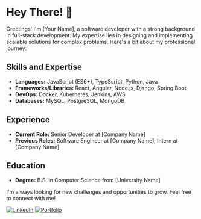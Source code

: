 # Hey There! 🎉

Greetings! I'm [Your Name], a software developer with a strong background in full-stack development. My expertise lies in designing and implementing scalable solutions for complex problems. Here's a bit about my professional journey:

## Skills and Expertise

- **Languages:** JavaScript (ES6+), TypeScript, Python, Java
- **Frameworks/Libraries:** React, Angular, Node.js, Django, Spring Boot
- **DevOps:** Docker, Kubernetes, Jenkins, AWS
- **Databases:** MySQL, PostgreSQL, MongoDB

## Experience

- **Current Role:** Senior Developer at [Company Name]
- **Previous Roles:** Software Engineer at [Company Name], Intern at [Company Name]

## Education

- **Degree:** B.S. in Computer Science from [University Name]

I'm always looking for new challenges and opportunities to grow. Feel free to connect with me!

[![LinkedIn](https://img.shields.io/badge/-LinkedIn-blue)](https://linkedin.com/in/yourprofile)
[![Portfolio](https://img.shields.io/badge/-Portfolio-black)](https://yourportfolio.com)

